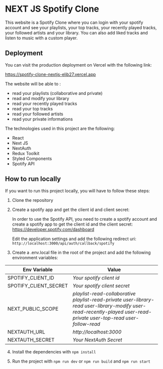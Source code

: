 # NEXT JS Spotify Clone

This website is a Spotify Clone where you can login with your spotify account and see your playlists, your top tracks, your recently played tracks, your followed artists and your library. You can also add liked tracks and listen to music with a custom player.

## Deployment

You can visit the production deployment on Vercel with the following link:

https://spotify-clone-nextjs-elib27.vercel.app

The website will be able to :
- read your playlists (collaborative and private)
- read and modify your library
- read your recently played tracks
- read your top tracks
- read your followed artists
- read your private informations

The technologies used in this project are the following:
- React
- Next JS
- NextAuth
- Redux Toolkit
- Styled Components
- Spotify API

## How to run locally

If you want to run this project locally, you will have to follow these steps:

1. Clone the repository

2. Create a spotify app and get the client id and client secret:

    In order to use the Spotify API, you need to create a spotify account and create a spotify app to get the client id and the client secret: https://developer.spotify.com/dashboard

    Edit the application settings and add the following redirect uri: `http://localhost:3000/api/auth/callback/spotify`

3. Create a .env.local file in the root of the project and add the following environment variables:

| Env Variable | Value |
|------------------|--------------|
| SPOTIFY_CLIENT_ID | *Your spotify client id* |
| SPOTIFY_CLIENT_SECRET | *Your spotify client secret* |
| NEXT_PUBLIC_SCOPE | *playlist-read-collaborative playlist-read-private user-library-read user-library-modify user-read-recently-played user-read-private user-top-read user-follow-read* |
| NEXTAUTH_URL | *http://localhost:3000* |
| NEXTAUTH_SECRET | *Your NextAuth Secret* |

4. Install the dependencies with `npm install`

5. Run the project with `npm run dev` or `npm run build` and `npm run start`